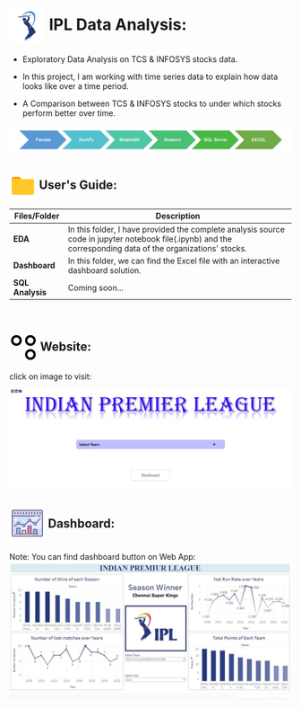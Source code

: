 <h1>
<img src="https://github.com/sohal619/icons-pics/blob/main/ipl_logo.png?raw=true" align="center" width=64 height=64> 
IPL Data Analysis:
</h1>

* Exploratory Data Analysis on TCS & INFOSYS stocks data.

* In this project, I am working with time series data to explain how data looks like over a time period.

* A Comparison between TCS & INFOSYS stocks to under which stocks perform better over time.


<img src="https://github.com/sohal619/icons-pics/blob/main/stocks%20tech%20set.png?raw=true">

<h2>
<img src="https://github.com/sohal619/icons-pics/blob/main/foldergif.gif?raw=true" align="center"> 
User's Guide:
</h2>

| Files/Folder               | Description   |
| -------------              | ------------- |
| **EDA**          | In this folder, I have provided the complete analysis source code in jupyter notebook file(.ipynb) and the corresponding data of the organizations' stocks.|
| **Dashboard**  | In this folder, we can find the Excel file with an interactive dashboard solution.|
| **SQL Analysis**  | Coming soon... |

<br>

<h2>
<img src="https://github.com/sohal619/icons-pics/blob/main/dot-bricksgif.gif?raw=true" align="center"> 
Website:
</h2>

click on image to visit:

<a href="https://sohal619.github.io/ipl-data-analysis/">
<img src="https://github.com/sohal619/icons-pics/blob/main/IPL_UI.jpg?raw=true">
</a>

<h2>
<img src="https://github.com/sohal619/icons-pics/blob/main/dashboardgif.gif?raw=true" align="center"> 
Dashboard:
</h2>


Note: You can find dashboard button on Web App:
<a href="https://sohal619.github.io/ipl-data-analysis/dashboard.html">
<img src="https://github.com/sohal619/icons-pics/blob/main/IPL_dashboard.jpg?raw=true">
</a>

